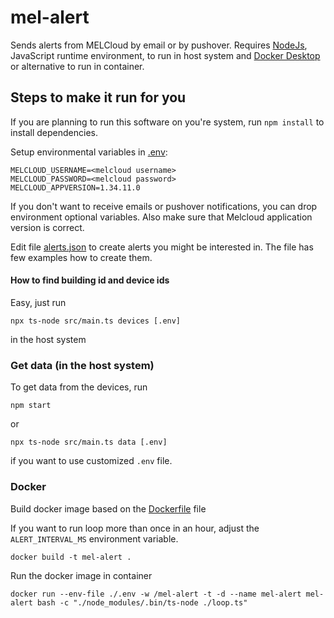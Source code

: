# mel-alert

Sends alerts from MELCloud by email or by pushover. Requires [NodeJs](https://nodejs.org/), JavaScript runtime environment,
to run in host system and [Docker Desktop](https://www.docker.com/products/docker-desktop/) or alternative to run in container.

## Steps to make it run for you

If you are planning to run this software on you're system, run `npm install` to install dependencies.

Setup environmental variables in [.env](./.env):

```
MELCLOUD_USERNAME=<melcloud username>
MELCLOUD_PASSWORD=<melcloud password>
MELCLOUD_APPVERSION=1.34.11.0
```
If you don't want to receive emails or pushover notifications,
you can drop environment optional variables.
Also make sure that Melcloud application version is correct.

Edit file [alerts.json](./src/config/alerts.json) to create
alerts you might be interested in. The file has few examples
how to create them.

#### How to find building id and device ids

Easy, just run
```
npx ts-node src/main.ts devices [.env]
```
in the host system

### Get data (in the host system)

To get data from the devices, run
```
npm start
```
or

```
npx ts-node src/main.ts data [.env]
```

if you want to use customized `.env` file. 

### Docker

Build docker image based on the [Dockerfile](./Dockerfile) file

If you want to run loop more than once in an hour, adjust the `ALERT_INTERVAL_MS` environment variable.

```
docker build -t mel-alert .
```

Run the docker image in container

```
docker run --env-file ./.env -w /mel-alert -t -d --name mel-alert mel-alert bash -c "./node_modules/.bin/ts-node ./loop.ts"
```
